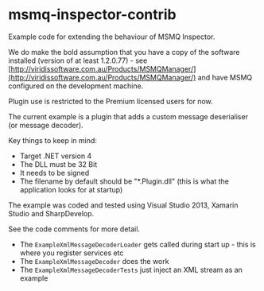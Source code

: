 # msmq-inspector-contrib

Example code for extending the behaviour of MSMQ Inspector.

We do make the bold assumption that you have a copy of the software installed (version of at least 1.2.0.77) - see [http://viridissoftware.com.au/Products/MSMQManager/](http://viridissoftware.com.au/Products/MSMQManager/) and have MSMQ configured on the development machine.

Plugin use is restricted to the Premium licensed users for now.

The current example is a plugin that adds a custom message deserialiser (or message decoder).

Key things to keep in mind:

- Target .NET version 4
- The DLL must be 32 Bit
- It needs to be signed
- The filename by default should be "*.Plugin.dll" (this is what the application looks for at startup)

The example was coded and tested using Visual Studio 2013, Xamarin Studio and SharpDevelop.

See the code comments for more detail.

- The `ExampleXmlMessageDecoderLoader` gets called during start up - this is where you register services etc
- The `ExampleXmlMessageDecoder` does the work
- The `ExampleXmlMessageDecoderTests` just inject an XML stream as an example


